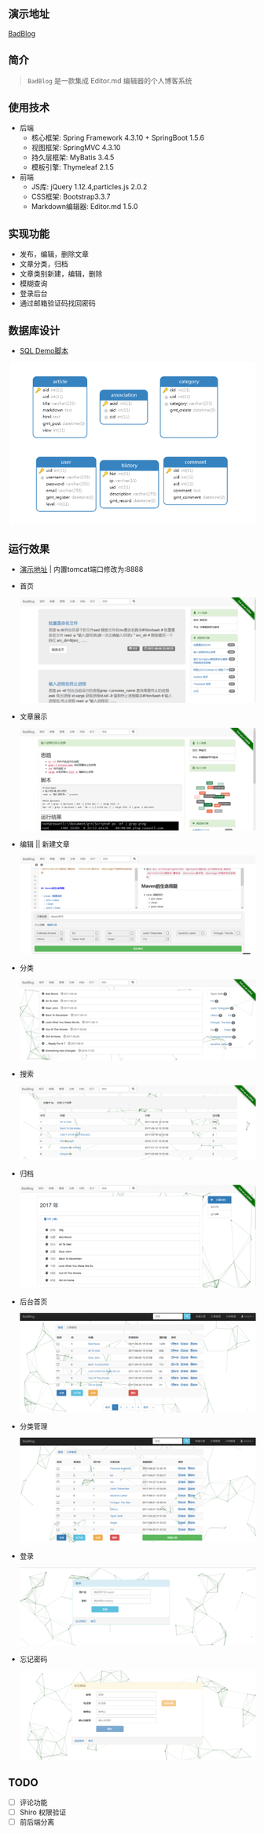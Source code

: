 ## 演示地址

[BadBlog](http://www.rexunil.com:8888)

## 简介

> `BadBlog` 是一款集成 Editor.md 编辑器的个人博客系统 


## 使用技术

- 后端
  - 核心框架:  Spring Framework 4.3.10  + SpringBoot 1.5.6
  - 视图框架:  SpringMVC 4.3.10
  - 持久层框架: MyBatis 3.4.5
  - 模板引擎: Thymeleaf 2.1.5
- 前端
  -  JS库: jQuery 1.12.4,particles.js 2.0.2
  -  CSS框架: Bootstrap3.3.7
  -  Markdown编辑器: Editor.md 1.5.0





##  实现功能

- 发布，编辑，删除文章
- 文章分类，归档
- 文章类别新建，编辑，删除
- 模糊查询
- 登录后台
- 通过邮箱验证码找回密码


## 数据库设计

- [SQL Demo脚本](https://github.com/programmerzzx/BadBlog/blob/master/badblog.sql)



![数据库表设计](https://github.com/programmerzzx/MarkdownPictures/blob/master/badlog/%E6%95%B0%E6%8D%AE%E5%BA%93%E8%A1%A8%E8%AE%BE%E8%AE%A1.PNG?raw=true)



## 运行效果
- [演示地址](http://rexunil.com:8888) | 内置tomcat端口修改为:8888

- 首页

  ![首页](https://github.com/programmerzzx/MarkdownPictures/blob/master/badlog/%E9%A6%96%E9%A1%B5.PNG?raw=true)

- 文章展示

  ![文章展示](https://github.com/programmerzzx/MarkdownPictures/blob/master/badlog/%E6%96%87%E7%AB%A0%E5%B1%95%E7%A4%BA.PNG?raw=true)

- 编辑 || 新建文章

  ![编辑/新建文章](https://github.com/programmerzzx/MarkdownPictures/blob/master/badlog/%E7%BC%96%E8%BE%91.PNG?raw=true)

- 分类

  ![分类](https://github.com/programmerzzx/MarkdownPictures/blob/master/badlog/%E5%88%86%E7%B1%BB.PNG?raw=true)

- 搜索

  ![搜索](https://github.com/programmerzzx/MarkdownPictures/blob/master/badlog/%E6%90%9C%E7%B4%A2.PNG?raw=true)

- 归档

  ![归档](https://github.com/programmerzzx/MarkdownPictures/blob/master/badlog/%E5%BD%92%E6%A1%A3.PNG?raw=true)

- 后台首页

  ![后台首页](https://github.com/programmerzzx/MarkdownPictures/blob/master/badlog/%E5%90%8E%E5%8F%B0%E9%A6%96%E9%A1%B5.PNG?raw=true)

- 分类管理

  ![分类管理](https://github.com/programmerzzx/MarkdownPictures/blob/master/badlog/%E5%88%86%E7%B1%BB%E7%AE%A1%E7%90%86%E9%A6%96%E9%A1%B5.PNG?raw=true)

- 登录

  ![登录](https://github.com/programmerzzx/MarkdownPictures/blob/master/badlog/%E7%99%BB%E5%BD%95.PNG?raw=true)

- 忘记密码

  ![忘记密码](https://github.com/programmerzzx/MarkdownPictures/blob/master/badlog/%E5%BF%98%E8%AE%B0%E5%AF%86%E7%A0%81.PNG?raw=true)





## TODO

- [ ] 评论功能
- [ ] Shiro 权限验证
- [ ] 前后端分离
